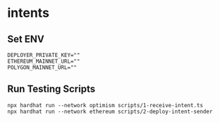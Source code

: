 # intents

## Set ENV

```
DEPLOYER_PRIVATE_KEY=""
ETHEREUM_MAINNET_URL=""
POLYGON_MAINNET_URL=""
```

## Run Testing Scripts

```
npx hardhat run --network optimism scripts/1-receive-intent.ts
npx hardhat run --network ethereum scripts/2-deploy-intent-sender
```